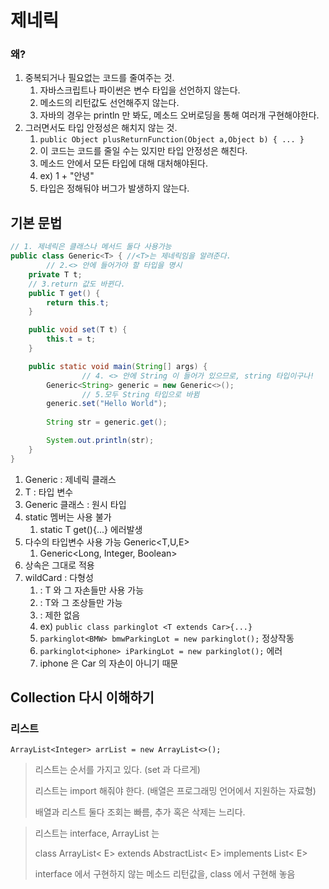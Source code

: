 # 제네릭
### 왜?
1. 중복되거나 필요없는 코드를 줄여주는 것.
   1. 자바스크립트나 파이썬은 변수 타입을 선언하지 않는다.
   2. 메소드의 리턴값도 선언해주지 않는다. 
   3. 자바의 경우는 println 만 봐도, 메소드 오버로딩을 통해 여러개 구현해야한다.
2. 그러면서도 타입 안정성은 해치지 않는 것.
   1. ```public Object plusReturnFunction(Object a,Object b) { ... }```
   2. 이 코드는 코드를 줄일 수는 있지만 타입 안정성은 해친다.
   3. 메소드 안에서 모든 타입에 대해 대처해야된다.
   4. ex) 1 + "안녕"
   5. 타입은 정해둬야 버그가 발생하지 않는다.
## 기본 문법
```java
// 1. 제네릭은 클래스나 메서드 둘다 사용가능
public class Generic<T> { //<T>는 제네릭임을 알려준다.
		// 2.<> 안에 들어가야 할 타입을 명시
    private T t;
    // 3.return 값도 바뀐다.
    public T get() {
        return this.t;
    }

    public void set(T t) {
        this.t = t;
    }

    public static void main(String[] args) {
				// 4. <> 안에 String 이 들어가 있으므로, string 타입이구나!
        Generic<String> generic = new Generic<>();
				// 5.모두 String 타입으로 바뀜
        generic.set("Hello World");
				
        String str = generic.get();

        System.out.println(str);
    }
}
```
1. Generic<T> : 제네릭 클래스
2. T : 타입 변수
3. Generic 클래스 : 원시 타입
4. static 멤버는 사용 불가
   1. static T  get(){...} 에러발생
5. 다수의 타입변수 사용 가능 Generic<T,U,E>
   1. Generic<Long, Integer, Boolean> 
6. 상속은 그대로 적용
7. wildCard : 다형성
   1. <? extends T> : T 와 그 자손들만 사용 가능
    2. <? super T> : T와 그 조상들만 가능
    3. <?> : 제한 없음
    4. ex)
    ```public class parkinglot <T extends Car>{...}```
    5. ```parkinglot<BMW> bmwParkingLot = new parkinglot();``` 정상작동
   6.  ```parkinglot<iphone> iParkingLot = new parkinglot();``` 에러
   7. iphone 은 Car 의 자손이 아니기 때문

## Collection 다시 이해하기
### 리스트
```
ArrayList<Integer> arrList = new ArrayList<>();
```
> 리스트는 순서를 가지고 있다. (set 과 다르게)
> 
> 리스트는 import 해줘야 한다. (배열은 프로그래밍 언어에서 지원하는 자료형)
> 
> 배열과 리스트 둘다 조회는 빠름, 추가 혹은 삭제는 느리다.
> 

> 리스트는 interface, ArrayList 는 
> 
> class ArrayList< E> extends AbstractList< E> implements List< E>
> 
> interface 에서 구현하지 않는 메소드 리턴값을, class 에서 구현해 놓음 